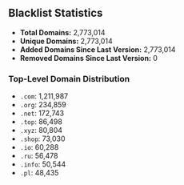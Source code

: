 ## Blacklist Statistics

- **Total Domains:** 2,773,014
- **Unique Domains:** 2,773,014
- **Added Domains Since Last Version:** 2,773,014
- **Removed Domains Since Last Version:** 0

### Top-Level Domain Distribution

-  `.com`: 1,211,987
-  `.org`: 234,859
-  `.net`: 172,743
-  `.top`: 86,498
-  `.xyz`: 80,804
-  `.shop`: 73,030
-  `.io`: 60,288
-  `.ru`: 56,478
-  `.info`: 50,544
-  `.pl`: 48,435

